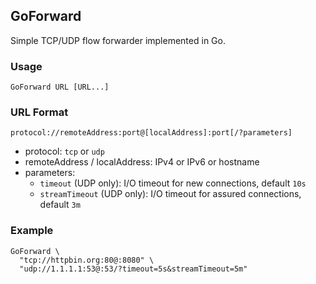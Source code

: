## GoForward

Simple TCP/UDP flow forwarder implemented in Go.

### Usage

```
GoForward URL [URL...]
```

### URL Format

```
protocol://remoteAddress:port@[localAddress]:port[/?parameters]
```

- protocol: `tcp` or `udp`
- remoteAddress / localAddress: IPv4 or IPv6 or hostname
- parameters:
    - `timeout` (UDP only): I/O timeout for new connections, default `10s`
    - `streamTimeout` (UDP only): I/O timeout for assured connections, default `3m`

### Example

```
GoForward \
  "tcp://httpbin.org:80@:8080" \
  "udp://1.1.1.1:53@:53/?timeout=5s&streamTimeout=5m"
```
